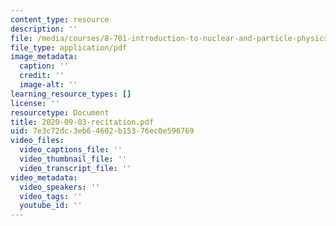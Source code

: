 ```yaml
---
content_type: resource
description: ''
file: /media/courses/8-701-introduction-to-nuclear-and-particle-physics-fall-2020/2020-09-03-recitation.pdf
file_type: application/pdf
image_metadata:
  caption: ''
  credit: ''
  image-alt: ''
learning_resource_types: []
license: ''
resourcetype: Document
title: 2020-09-03-recitation.pdf
uid: 7e3c72dc-3eb6-4602-b153-76ec0e596769
video_files:
  video_captions_file: ''
  video_thumbnail_file: ''
  video_transcript_file: ''
video_metadata:
  video_speakers: ''
  video_tags: ''
  youtube_id: ''
---
```

